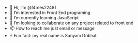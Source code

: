 - 👋 Hi, I’m @f4mes22481
- 👀 I’m interested in Front End programing
- 🌱 I’m currently learning JavaScript
- 💞️ I’m looking to collaborate on any project related to front end
- 📫 How to reach me just email or message
- ⚡ Fun fact: my real name is Sanyam Dobhal

<!---
f4mes22481/f4mes22481 is a ✨ special ✨ repository because its `README.md` (this file) appears on your GitHub profile.
You can click the Preview link to take a look at your changes.
--->
